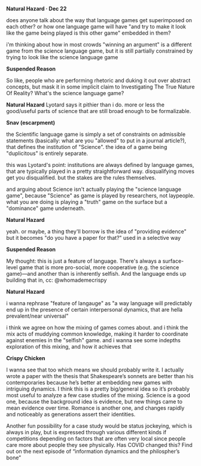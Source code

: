 **Natural Hazard · Dec 22**

does anyone talk about the way that language games get superimposed on each other? or how one language game will have "and try to make it look like the game being played is this other game" embedded in them?

i'm thinking about how in most crowds "winning an argument" is a different game from the science language game, but it is still partially constrained by trying to look like the science language game

**Suspended Reason**

So like, people who are performing rhetoric and duking it out over abstract concepts, but mask it in some implicit claim to Investigating The True Nature Of Reality? What's the science language game?

**Natural Hazard**
Lyotard says it pithier than i do. more or less the good/useful parts of science that are still broad enough to be formalizable.

**Snav (escarpment)**

the Scientific language game is simply a set of constraints on admissible statements (basically: what are you "allowed" to put in a journal article?), that defines the institution of "Science". the idea of a game being "duplicitous" is entirely separate.

this was Lyotard's point: institutions are always defined by language games, that are typically played in a pretty straightforward way. disqualifying moves get you disqualified. but the stakes are the rules themselves.

and arguing about Science isn't actually playing the "science language game", because "Science" as game is played by researchers, not laypeople. what you are doing is playing a "truth" game on the surface but a "dominance" game underneath.

**Natural Hazard**

yeah. or maybe, a thing they'll borrow is the idea of "providing evidence" but it becomes "do you have a paper for that?" used in a selective way

**Suspended Reason**

My thought: this is just a feature of language. There's always a surface-level game that is more pro-social, more cooperative (e.g. the science game)—and another than is inherently selfish. And the language ends up building that in, cc: @whomademecrispy

**Natural Hazard**

i wanna rephrase "feature of langauge" as "a way language will predictably end up in the presence of certain interpersonal dynamics, that are hella prevalent/near universal"

i think we agree on how the mixing of games comes about. and i think the mix acts of muddying common knowledge, making it harder to coordinate against enemies in the "selfish" game. and i wanna see some indepths exploration of this mixing, and how it achieves that

**Crispy Chicken**

I wanna see that too which means we should probably write it. I actually wrote a paper with the thesis that Shakespeare’s sonnets are better than his contemporaries because he’s better at embedding new games with intriguing dynamics. I think this is a pretty big/general idea so it’s probably most useful to analyze a few case studies of the mixing. Science is a good one, because the background idea is evidence, but new things came to mean evidence over time. Romance is another one, and changes rapidly and noticeably as generations assert their identities.

Another fun possibility for a case study would be status jockeying, which is always in play, but is expressed through various different kinds if competitions depending on factors that are often very local since people care more about people they see physically. Has COVID changed this? Find out on the next episode of “information dynamics and the philospher’s bone”
